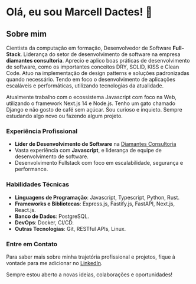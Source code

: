 # Olá, eu sou Marcell Dactes! 👋

## Sobre mim

Cientista da computação em formação, Desenvolvedor de Software **Full-Stack**. Liderança do setor de desenvolvimento de software na empresa **diamantes consultoria**. Aprecio e aplico boas práticas de desenvolvimento de software, como os importantes conceitos DRY, SOLID, KISS e Clean Code. Atuo na implementação de design patterns e soluções padronizadas quando necessário. Tendo em foco o desenvolvimento de aplicações escaláveis e performáticas, utilizando tecnologias da atualidade.

Atualmente trabalho com o ecossistema Javascript com foco na Web, utilizando o framework Next.js 14 e Node.js. Tenho um gato chamado Django e não gosto de café sem açúcar. Sou curioso e inquieto. Sempre estudando algo novo ou fazendo algum projeto.

### Experiência Profissional

- **Líder de Desenvolvimento de Software** na [Diamantes Consultoria](https://grupodiamantes.com.br)
- Vasta experiência com **Javascript**, e liderança de equipe de desenvolvimento de software.
- Desenvolvimento Fullstack com foco em escalabilidade, segurança e performance.

### Habilidades Técnicas

- **Linguagens de Programação**: Javascript, Typescript, Python, Rust.
- **Frameworks e Bibliotecas**: Express.js, Fastify.js, FastAPI, Next.js, React.js.
- **Banco de Dados**: PostgreSQL.
- **DevOps**: Docker, CI/CD.
- **Outras Tecnologias**: Git, RESTful APIs, Linux.

### Entre em Contato

Para saber mais sobre minha trajetória profissional e projetos, fique à vontade para me adicionar no [LinkedIn](https://www.linkedin.com/in/marcell-dactes/).

Sempre estou aberto a novas ideias, colaborações e oportunidades!

